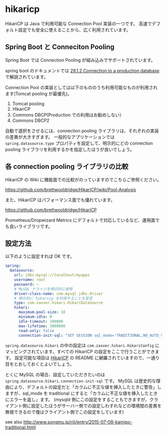 # hikaricp

HikariCP は Java で利用可能な Connection Pool 実装の一つです。
高速でデフォルト設定でも安全に使えることから、広く利用されています。

## Spring Boot と Conneciton Pooling

Spring Boot では Connection Pooling が組み込みでサポートされています。

spring boot のドキュメントでは [29.1.2 Connection to a production database](http://docs.spring.io/spring-boot/docs/current/reference/html/boot-features-sql.html) で解説されています。

Connection Pool の実装としては以下のもののうち利用可能なものが利用されます(Tomcat pooling が最優先)。

 1. Tomcat pooling
 2. HikariCP
 3. Commons DBCP(Production での利用はお勧めしない）
 4. Commons DBCP2

自動で選択をさせるには、connection pooling ライブラリは、それぞれの実装の差異が大きすぎます。
一般的なアプリケーションでは `spring.datasource.type` プロパティを設定して、明示的にどの connection pooling ライブラリを利用するかを指定したほうが良いでしょう。

## 各 connection pooling ライブラリの比較

HikariCP の Wiki に機能面での比較がのっていますのでこちらご参照ください。

https://github.com/brettwooldridge/HikariCP/wiki/Pool-Analysis

また、HikariCP はパフォーマンス面でも優れています。

https://github.com/brettwooldridge/HikariCP

Prometheus/Dropwizard Metrics にデフォルトで対応しているなど、運用面でも良いライブラリです。

## 設定方法

以下のように設定すれば OK です。

```yml
spring:
  datasource:
    url: jdbc:mysql://localhost/myapps
    username: root
    password: ~
    # MySQL ドライバを明示的に使用
    driver-class-name: com.mysql.jdbc.Driver
    # 明示的に hikaricp を利用することを宣言
    type: com.zaxxer.hikari.HikariDataSource
    hikari:
      maximum-pool-size: 10
      minimum-idle: 0
      idle-timeout: 100000
      max-lifetime: 3000000
      read-only: false
      connection-init-sql: "SET SESSION sql_mode='TRADITIONAL,NO_AUTO_VALUE_ON_ZERO,ONLY_FULL_GROUP_BY'"
```

`spring.datasource.hikari` の中の設定は `com.zaxxer.hikari.HikariConfig` にマッピングされています。すべての HikariCP の設定をここで行うことができます。
設定可能な項目は [HikariCP](https://github.com/brettwooldridge/HikariCP) の README に網羅されていますので、一通り目をとおしておくとよいでしょう。

とくに MySQL の場合、設定していただきたいのは `spring.datasource.hikari.connection-init-sql` です。
MySQL は歴史的な理由により、デフォルトの設定だと「カラムに不正な値を挿入したときに警告」しますが、sql_mode を traditional にすると「カラムに不正な値を挿入したときにエラーを返し」ます。
(mysqld 側にこの設定をすることもできますが、クライアント側に設定したほうがサーバー側での設定しわすれなどの環境間の差異を無視できるので僕はクライアント側でこの設定をしています)

see also http://www.songmu.jp/riji/entry/2015-07-08-kamipo-traditional.html
